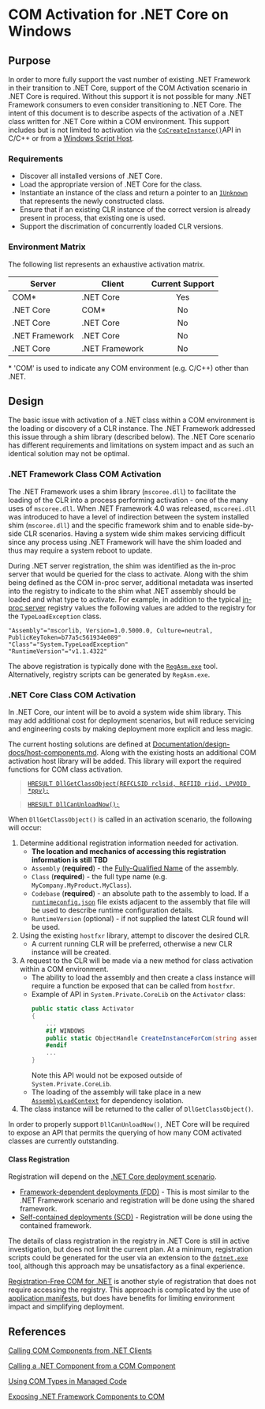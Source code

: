 # COM Activation for .NET Core on Windows

## Purpose

In order to more fully support the vast number of existing .NET Framework in their transition to .NET Core, support of the COM Activation scenario in .NET Core is required. Without this support it is not possible for many .NET Framework consumers to even consider transitioning to .NET Core. The intent of this document is to describe aspects of the activation of a .NET class written for .NET Core within a COM environment. This support includes but is not limited to activation via the [`CoCreateInstance()`](https://docs.microsoft.com/en-us/windows/desktop/api/combaseapi/nf-combaseapi-cocreateinstance)API in C/C++ or from a [Windows Script Host](https://docs.microsoft.com/en-us/windows/desktop/com/using-com-objects-in-windows-script-host).

### Requirements

* Discover all installed versions of .NET Core.
* Load the appropriate version of .NET Core for the class.
* Instantiate an instance of the class and return a pointer to an [`IUnknown`](https://docs.microsoft.com/en-us/windows/desktop/api/unknwn/nn-unknwn-iunknown) that represents the newly constructed class.
* Ensure that if an existing CLR instance of the correct version is already present in process, that existing one is used.
* Support the discrimation of concurrently loaded CLR versions.

### Environment Matrix

The following list represents an exhaustive activation matrix.

|Server | Client | Current Support |
| --- | --- | :---: |
| COM* | .NET Core | Yes |
| .NET Core | COM* | No |
| .NET Core | .NET Core | No |
| .NET Framework | .NET Core | No |
| .NET Core | .NET Framework | No |

\* 'COM' is used to indicate any COM environment (e.g. C/C++) other than .NET.

## Design

The basic issue with activation of a .NET class within a COM environment is the loading or discovery of a CLR instance. The .NET Framework addressed this issue through a shim library (described below). The .NET Core scenario has different requirements and limitations on system impact and as such an identical solution may not be optimal.

### .NET Framework Class COM Activation

The .NET Framework uses a shim library (`mscoree.dll`) to facilitate the loading of the CLR into a process performing activation - one of the many uses of `mscoree.dll`. When .NET Framework 4.0 was released, `mscoreei.dll` was introduced to have a level of indirection between the system installed shim (`mscoree.dll`) and the specific framework shim and to enable side-by-side CLR scenarios. Having a system wide shim makes servicing difficult since any process using .NET Framework will have the shim loaded and thus may require a system reboot to update.

During .NET server registration, the shim was identified as the in-proc server that would be queried for the class to activate. Along with the shim being defined as the COM in-proc server, additional metadata was inserted into the registry to indicate to the shim what .NET assembly should be loaded and what type to activate. For example, in addition to the typical [in-proc server](https://docs.microsoft.com/en-us/windows/desktop/com/inprocserver32) registry values the following values are added to the registry for the `TypeLoadException` class.

```
"Assembly"="mscorlib, Version=1.0.5000.0, Culture=neutral, PublicKeyToken=b77a5c561934e089"
"Class"="System.TypeLoadException"
"RuntimeVersion"="v1.1.4322"
```

The above registration is typically done with the [`RegAsm.exe`](https://docs.microsoft.com/en-us/dotnet/framework/tools/regasm-exe-assembly-registration-tool) tool. Alternatively, registry scripts can be generated by `RegAsm.exe`.

### .NET Core Class COM Activation

In .NET Core, our intent will be to avoid a system wide shim library. This may add additional cost for deployment scenarios, but will reduce servicing and engineering costs by making deployment more explicit and less magic.

The current hosting solutions are defined at [Documentation/design-docs/host-components.md](https://github.com/dotnet/core-setup/blob/master/Documentation/design-docs/host-components.md). Along with the existing hosts an additional COM activation host library will be added. This library will export the required functions for COM class activation.

>[`HRESULT DllGetClassObject(REFCLSID rclsid, REFIID riid, LPVOID *ppv);`](https://docs.microsoft.com/en-us/windows/desktop/api/combaseapi/nf-combaseapi-dllgetclassobject)

>[`HRESULT DllCanUnloadNow();`](https://docs.microsoft.com/en-us/windows/desktop/api/combaseapi/nf-combaseapi-dllcanunloadnow)

When `DllGetClassObject()` is called in an activation scenario, the following will occur:

1) Determine additional registration information needed for activation.
    * **The location and mechanics of accessing this registration information is still TBD**
    * `Assembly` (**required**) - the [Fully-Qualified Name](https://docs.microsoft.com/en-us/dotnet/framework/reflection-and-codedom/specifying-fully-qualified-type-names) of the assembly.
    * `Class` (**required**) - the full type name (e.g. `MyCompany.MyProduct.MyClass`).
    * `Codebase` (**required**) - an absolute path to the assembly to load. If a [`runtimeconfig.json`](https://github.com/dotnet/cli/blob/master/Documentation/specs/runtime-configuration-file.md) file exists adjacent to the assembly that file will be used to describe runtime configuration details.
    * `RuntimeVersion` (optional) - if not supplied the latest CLR found will be used.
1) Using the existing `hostfxr` library, attempt to discover the desired CLR.
    * A current running CLR will be preferred, otherwise a new CLR instance will be created.
1) A request to the CLR will be made via a new method for class activation within a COM environment.
    * The ability to load the assembly and then create a class instance will require a function be exposed that can be called from `hostfxr`.
    * Example of API in `System.Private.CoreLib` on the `Activator` class:
        ``` csharp
        public static class Activator
        {
            ...
            #if WINDOWS
            public static ObjectHandle CreateInstanceForCom(string assemblyName, string typeName);
            #endif
            ...
        }
        ```
        Note this API would not be exposed outside of `System.Private.CoreLib`.
    * The loading of the assembly will take place in a new [`AssemblyLoadContext`](https://docs.microsoft.com/en-us/dotnet/api/system.runtime.loader.assemblyloadcontext?view=netcore-2.1) for dependency isolation.
1) The class instance will be returned to the caller of `DllGetClassObject()`.

In order to properly support `DllCanUnloadNow()`, .NET Core will be required to expose an API that permits the querying of how many COM activated classes are currently outstanding.

#### Class Registration

Registration will depend on the [.NET Core deployment scenario](https://docs.microsoft.com/en-us/dotnet/core/deploying/).

* [Framework-dependent deployments (FDD)](https://docs.microsoft.com/en-us/dotnet/core/deploying/#framework-dependent-deployments-fdd) - This is most similar to the .NET Framework scenario and registration will be done using the shared framework. 
* [Self-contained deployments (SCD)](https://docs.microsoft.com/en-us/dotnet/core/deploying/#self-contained-deployments-scd) - Registration will be done using the contained framework.

The details of class registration in the registry in .NET Core is still in active investigation, but does not limit the current plan. At a minimum, registration scripts could be generated for the user via an extension to the [`dotnet.exe`](https://docs.microsoft.com/en-us/dotnet/core/tools/dotnet?tabs=netcore21) tool, although this approach may be unsatisfactory as a final experience.

[Registration-Free COM for .NET](https://docs.microsoft.com/en-us/dotnet/framework/interop/configure-net-framework-based-com-components-for-reg) is another style of registration that does not require accessing the registry. This approach is complicated by the use of [application manifests](https://docs.microsoft.com/en-us/windows/desktop/SbsCs/application-manifests), but does have benefits for limiting environment impact and simplifying deployment.

## References

[Calling COM Components from .NET Clients](https://msdn.microsoft.com/en-us/library/ms973800.aspx)

[Calling a .NET Component from a COM Component](https://msdn.microsoft.com/en-us/library/ms973802.aspx)

[Using COM Types in Managed Code](https://docs.microsoft.com/en-us/previous-versions/dotnet/netframework-4.0/3y76b69k%28v%3dvs.100%29)

[Exposing .NET Framework Components to COM](https://docs.microsoft.com/en-us/previous-versions/dotnet/netframework-4.0/zsfww439(v%3dvs.100))